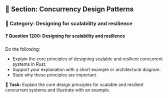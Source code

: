## 📘 Section: Concurrency Design Patterns  
### 🔹 Category: Designing for scalability and resilience  
#### ❓ Question 1200: Designing for scalability and resilience

Do the following:

- Explain the core principles of designing scalable and resilient concurrent systems in Rust.
- Support your explanation with a short example or architectural diagram.
- State why these principles are important.

🔧 **Task:** Explain the core design principles for scalable and resilient concurrent systems and illustrate with an example.
